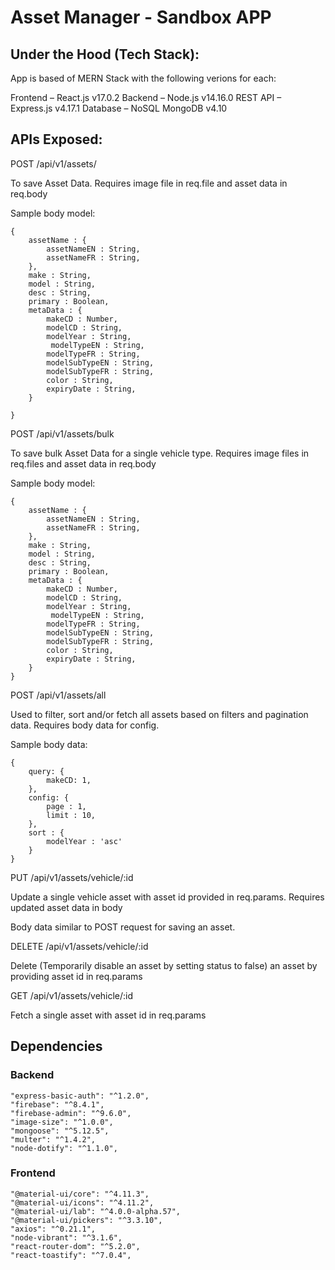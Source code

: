 # Asset Manager - Sandbox APP

## Under the Hood (Tech Stack):

App is based of MERN Stack with the following verions for each:

Frontend – React.js v17.0.2​
Backend – Node.js v14.16.0​
REST API – Express.js v4.17.1​
Database – NoSQL MongoDB v4.10

## APIs Exposed:

POST /api/v1/assets/ 

To save Asset Data. Requires image file in req.file and asset data in req.body

Sample body model:
```
{
    assetName : {
        assetNameEN : String,
        assetNameFR : String,
    },
    make : String,
    model : String,
    desc : String,
    primary : Boolean,
    metaData : {
        makeCD : Number,
        modelCD : String,
        modelYear : String,
         modelTypeEN : String,
        modelTypeFR : String,
        modelSubTypeEN : String,
        modelSubTypeFR : String,
        color : String,
        expiryDate : String,
    }

}
```

POST /api/v1/assets/bulk

To save bulk Asset Data for a single vehicle type. Requires image files in req.files and asset data in req.body

Sample body model:

```
{
    assetName : {
        assetNameEN : String,
        assetNameFR : String,
    },
    make : String,
    model : String,
    desc : String,
    primary : Boolean,
    metaData : {
        makeCD : Number,
        modelCD : String,
        modelYear : String,
         modelTypeEN : String,
        modelTypeFR : String,
        modelSubTypeEN : String,
        modelSubTypeFR : String,
        color : String,
        expiryDate : String,
    }
}
```

POST /api/v1/assets/all

Used to filter, sort and/or fetch all assets based on filters and pagination data. Requires body data for config.

Sample body data: 
```
{
    query: {
        makeCD: 1,
    },
    config: { 
        page : 1,
        limit : 10,
    },
    sort : {
        modelYear : 'asc'
    }
}
```

PUT /api/v1/assets/vehicle/:id

Update a single vehicle asset with asset id provided in req.params. Requires updated asset data in body

Body data similar to POST request for saving an asset.

DELETE /api/v1/assets/vehicle/:id

Delete (Temporarily disable an asset by setting status to false) an asset by providing asset id in req.params

GET /api/v1/assets/vehicle/:id

Fetch a single asset with asset id in req.params

## Dependencies

### Backend
```
"express-basic-auth": "^1.2.0",
"firebase": "^8.4.1",
"firebase-admin": "^9.6.0",
"image-size": "^1.0.0",
"mongoose": "^5.12.5",
"multer": "^1.4.2",
"node-dotify": "^1.1.0",
```
### Frontend
```
"@material-ui/core": "^4.11.3",
"@material-ui/icons": "^4.11.2",
"@material-ui/lab": "^4.0.0-alpha.57",
"@material-ui/pickers": "^3.3.10",
"axios": "^0.21.1",
"node-vibrant": "^3.1.6",
"react-router-dom": "^5.2.0",
"react-toastify": "^7.0.4",
```
